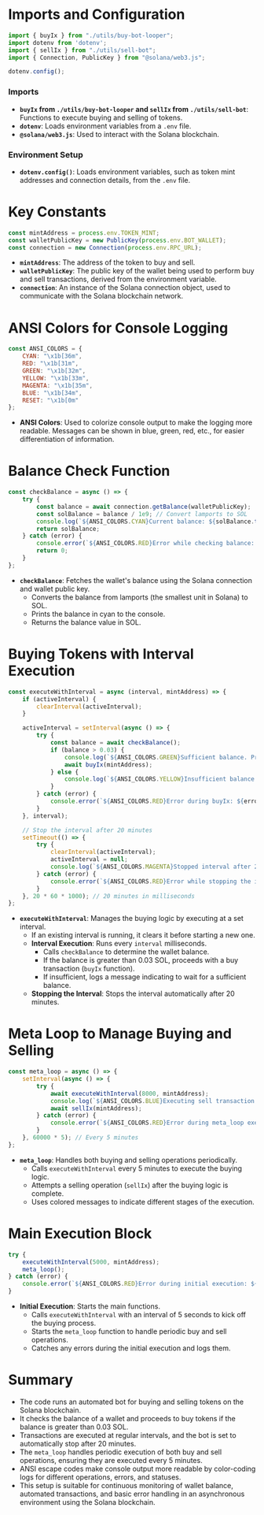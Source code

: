 # Imports and Configuration

```javascript
import { buyIx } from "./utils/buy-bot-looper";
import dotenv from 'dotenv';
import { sellIx } from "./utils/sell-bot";
import { Connection, PublicKey } from "@solana/web3.js";

dotenv.config();
```

### Imports
- **`buyIx` from `./utils/buy-bot-looper` and `sellIx` from `./utils/sell-bot`**: Functions to execute buying and selling of tokens.
- **`dotenv`**: Loads environment variables from a `.env` file.
- **`@solana/web3.js`**: Used to interact with the Solana blockchain.

### Environment Setup
- **`dotenv.config()`**: Loads environment variables, such as token mint addresses and connection details, from the `.env` file.

# Key Constants

```javascript
const mintAddress = process.env.TOKEN_MINT;
const walletPublicKey = new PublicKey(process.env.BOT_WALLET);
const connection = new Connection(process.env.RPC_URL);
```
- **`mintAddress`**: The address of the token to buy and sell.
- **`walletPublicKey`**: The public key of the wallet being used to perform buy and sell transactions, derived from the environment variable.
- **`connection`**: An instance of the Solana connection object, used to communicate with the Solana blockchain network.

# ANSI Colors for Console Logging

```javascript
const ANSI_COLORS = {
    CYAN: "\x1b[36m",
    RED: "\x1b[31m",
    GREEN: "\x1b[32m",
    YELLOW: "\x1b[33m",
    MAGENTA: "\x1b[35m",
    BLUE: "\x1b[34m",
    RESET: "\x1b[0m"
};
```
- **ANSI Colors**: Used to colorize console output to make the logging more readable. Messages can be shown in blue, green, red, etc., for easier differentiation of information.

# Balance Check Function

```javascript
const checkBalance = async () => {
    try {
        const balance = await connection.getBalance(walletPublicKey);
        const solBalance = balance / 1e9; // Convert lamports to SOL
        console.log(`${ANSI_COLORS.CYAN}Current balance: ${solBalance.toFixed(4)} SOL${ANSI_COLORS.RESET}`);
        return solBalance;
    } catch (error) {
        console.error(`${ANSI_COLORS.RED}Error while checking balance: ${error.message}${ANSI_COLORS.RESET}`);
        return 0;
    }
};
```
- **`checkBalance`**: Fetches the wallet's balance using the Solana connection and wallet public key.
  - Converts the balance from lamports (the smallest unit in Solana) to SOL.
  - Prints the balance in cyan to the console.
  - Returns the balance value in SOL.

# Buying Tokens with Interval Execution

```javascript
const executeWithInterval = async (interval, mintAddress) => {
    if (activeInterval) {
        clearInterval(activeInterval);
    }

    activeInterval = setInterval(async () => {
        try {
            const balance = await checkBalance();
            if (balance > 0.03) {
                console.log(`${ANSI_COLORS.GREEN}Sufficient balance. Proceeding with buy transaction...${ANSI_COLORS.RESET}`);
                await buyIx(mintAddress);
            } else {
                console.log(`${ANSI_COLORS.YELLOW}Insufficient balance. Waiting for balance to increase above 0.03 SOL.${ANSI_COLORS.RESET}`);
            }
        } catch (error) {
            console.error(`${ANSI_COLORS.RED}Error during buyIx: ${error.message}${ANSI_COLORS.RESET}`);
        }
    }, interval);

    // Stop the interval after 20 minutes
    setTimeout(() => {
        try {
            clearInterval(activeInterval);
            activeInterval = null;
            console.log(`${ANSI_COLORS.MAGENTA}Stopped interval after 20 minutes${ANSI_COLORS.RESET}`);
        } catch (error) {
            console.error(`${ANSI_COLORS.RED}Error while stopping the interval: ${error.message}${ANSI_COLORS.RESET}`);
        }
    }, 20 * 60 * 1000); // 20 minutes in milliseconds
};
```
- **`executeWithInterval`**: Manages the buying logic by executing at a set interval.
  - If an existing interval is running, it clears it before starting a new one.
  - **Interval Execution**: Runs every `interval` milliseconds.
    - Calls `checkBalance` to determine the wallet balance.
    - If the balance is greater than 0.03 SOL, proceeds with a buy transaction (`buyIx` function).
    - If insufficient, logs a message indicating to wait for a sufficient balance.
  - **Stopping the Interval**: Stops the interval automatically after 20 minutes.

# Meta Loop to Manage Buying and Selling

```javascript
const meta_loop = async () => {
    setInterval(async () => {
        try {
            await executeWithInterval(8000, mintAddress);
            console.log(`${ANSI_COLORS.BLUE}Executing sell transaction...${ANSI_COLORS.RESET}`);
            await sellIx(mintAddress);
        } catch (error) {
            console.error(`${ANSI_COLORS.RED}Error during meta_loop execution: ${error.message}${ANSI_COLORS.RESET}`);
        }
    }, 60000 * 5); // Every 5 minutes
};
```
- **`meta_loop`**: Handles both buying and selling operations periodically.
  - Calls `executeWithInterval` every 5 minutes to execute the buying logic.
  - Attempts a selling operation (`sellIx`) after the buying logic is complete.
  - Uses colored messages to indicate different stages of the execution.

# Main Execution Block

```javascript
try {
    executeWithInterval(5000, mintAddress);
    meta_loop();
} catch (error) {
    console.error(`${ANSI_COLORS.RED}Error during initial execution: ${error.message}${ANSI_COLORS.RESET}`);
}
```
- **Initial Execution**: Starts the main functions.
  - Calls `executeWithInterval` with an interval of 5 seconds to kick off the buying process.
  - Starts the `meta_loop` function to handle periodic buy and sell operations.
  - Catches any errors during the initial execution and logs them.

# Summary
- The code runs an automated bot for buying and selling tokens on the Solana blockchain.
- It checks the balance of a wallet and proceeds to buy tokens if the balance is greater than 0.03 SOL.
- Transactions are executed at regular intervals, and the bot is set to automatically stop after 20 minutes.
- The `meta_loop` handles periodic execution of both buy and sell operations, ensuring they are executed every 5 minutes.
- ANSI escape codes make console output more readable by color-coding logs for different operations, errors, and statuses.
- This setup is suitable for continuous monitoring of wallet balance, automated transactions, and basic error handling in an asynchronous environment using the Solana blockchain.

